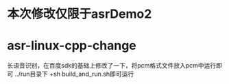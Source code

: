 # 本次修改仅限于asrDemo2

# asr-linux-cpp-change
长语音识别，在百度sdk的基础上修改了一下，将pcm格式文件放入pcm中运行即可
../run目录下
+sh build_and_run.sh即可运行
